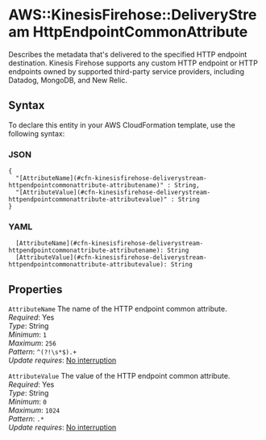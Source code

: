 # AWS::KinesisFirehose::DeliveryStream HttpEndpointCommonAttribute<a name="aws-properties-kinesisfirehose-deliverystream-httpendpointcommonattribute"></a>

Describes the metadata that's delivered to the specified HTTP endpoint destination\. Kinesis Firehose supports any custom HTTP endpoint or HTTP endpoints owned by supported third\-party service providers, including Datadog, MongoDB, and New Relic\.

## Syntax<a name="aws-properties-kinesisfirehose-deliverystream-httpendpointcommonattribute-syntax"></a>

To declare this entity in your AWS CloudFormation template, use the following syntax:

### JSON<a name="aws-properties-kinesisfirehose-deliverystream-httpendpointcommonattribute-syntax.json"></a>

```
{
  "[AttributeName](#cfn-kinesisfirehose-deliverystream-httpendpointcommonattribute-attributename)" : String,
  "[AttributeValue](#cfn-kinesisfirehose-deliverystream-httpendpointcommonattribute-attributevalue)" : String
}
```

### YAML<a name="aws-properties-kinesisfirehose-deliverystream-httpendpointcommonattribute-syntax.yaml"></a>

```
  [AttributeName](#cfn-kinesisfirehose-deliverystream-httpendpointcommonattribute-attributename): String
  [AttributeValue](#cfn-kinesisfirehose-deliverystream-httpendpointcommonattribute-attributevalue): String
```

## Properties<a name="aws-properties-kinesisfirehose-deliverystream-httpendpointcommonattribute-properties"></a>

`AttributeName` <a name="cfn-kinesisfirehose-deliverystream-httpendpointcommonattribute-attributename"></a>
The name of the HTTP endpoint common attribute\.  
_Required_: Yes  
_Type_: String  
_Minimum_: `1`  
_Maximum_: `256`  
_Pattern_: `^(?!\s*$).+`  
_Update requires_: [No interruption](https://docs.aws.amazon.com/AWSCloudFormation/latest/UserGuide/using-cfn-updating-stacks-update-behaviors.html#update-no-interrupt)

`AttributeValue` <a name="cfn-kinesisfirehose-deliverystream-httpendpointcommonattribute-attributevalue"></a>
The value of the HTTP endpoint common attribute\.  
_Required_: Yes  
_Type_: String  
_Minimum_: `0`  
_Maximum_: `1024`  
_Pattern_: `.*`  
_Update requires_: [No interruption](https://docs.aws.amazon.com/AWSCloudFormation/latest/UserGuide/using-cfn-updating-stacks-update-behaviors.html#update-no-interrupt)

